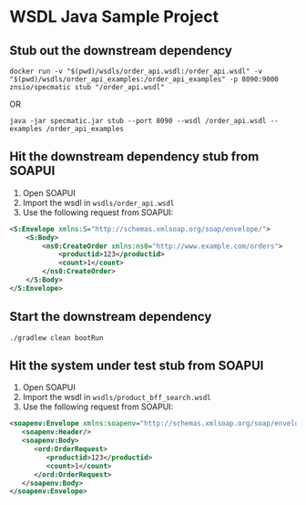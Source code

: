 # WSDL Java Sample Project

## Stub out the downstream dependency

```shell
docker run -v "$(pwd)/wsdls/order_api.wsdl:/order_api.wsdl" -v "$(pwd)/wsdls/order_api_examples:/order_api_examples" -p 8090:9000 znsio/specmatic stub "/order_api.wsdl"
```

OR

```shell
java -jar specmatic.jar stub --port 8090 --wsdl /order_api.wsdl --examples /order_api_examples
```

## Hit the downstream dependency stub from SOAPUI

1. Open SOAPUI
2. Import the wsdl in `wsdls/order_api.wsdl`
3. Use the following request from SOAPUI:

```xml
<S:Envelope xmlns:S="http://schemas.xmlsoap.org/soap/envelope/">
    <S:Body>
        <ns0:CreateOrder xmlns:ns0="http://www.example.com/orders">
            <productid>123</productid>
            <count>1</count>
        </ns0:CreateOrder>
    </S:Body>
</S:Envelope>
```

## Start the downstream dependency

```shell
./gradlew clean bootRun
```

## Hit the system under test stub from SOAPUI

1. Open SOAPUI
2. Import the wsdl in `wsdls/product_bff_search.wsdl`
3. Use the following request from SOAPUI:

```xml
<soapenv:Envelope xmlns:soapenv="http://schemas.xmlsoap.org/soap/envelope/" xmlns:ord="http://www.example.com/orders">
   <soapenv:Header/>
   <soapenv:Body>
      <ord:OrderRequest>
         <productid>123</productid>
         <count>1</count>
      </ord:OrderRequest>
   </soapenv:Body>
</soapenv:Envelope>
```
